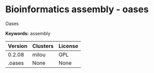# Bioinformatics assembly - oases

Oases

**Keywords:** assembly



| Version | Clusters | License |
| ------- | -------- | ------- |
| 0.2.08 | milou | GPL |
| .oases | None | None |

